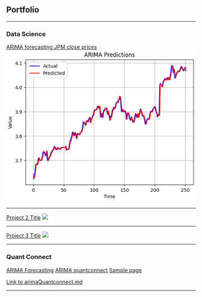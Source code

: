 ## Portfolio

---

### Data Science

[ARIMA forecasting JPM close prices](/projects/arimaForecasting/arimaFinal.html)
<img src="projects/arimaForecasting/projectPic.png?raw=true"/>

---
[Project 2 Title](/sample_page)
<img src="images/dummy_thumbnail.jpg?raw=true"/>

---
[Project 3 Title](http://example.com/)
<img src="images/dummy_thumbnail.jpg?raw=true"/>

---

### Quant Connect
<a href="/projects/arimaForecasting/arimaQuantconnect.html" target="_blank">ARIMA Forecasting</a>
[ARIMA quantconnect](/projects/arimaForecasting/arimaQuantconnect.md)
<a href="sample_page.md" target="_blank">Sample page</a>


<a href="{{ site.baseurl }}/arimaQuantconnect.html">Link to arimaQuantconnect.md</a>


---
